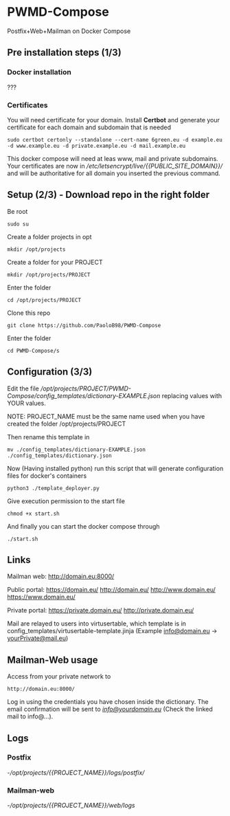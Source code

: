 # PWMD-Compose
Postfix+Web+Mailman on Docker Compose

## Pre installation steps (1/3)

### Docker installation

???

### Certificates
You will need certificate for your domain. Install **Certbot** and generate your certificate for each domain and subdomain that is needed
```
sudo certbot certonly --standalone --cert-name 6green.eu -d example.eu -d www.example.eu -d private.example.eu -d mail.example.eu
```
This docker compose will need at leas www, mail and private subdomains. Your certificates are now in */etc/letsencrypt/live/{{PUBLIC_SITE_DOMAIN}}/* and will be authoritative for all domain you inserted the previous command.

## Setup (2/3) - Download repo in the right folder
Be root
```
sudo su
```
Create a folder projects in opt
```
mkdir /opt/projects
```
Create a folder for your PROJECT
```
mkdir /opt/projects/PROJECT
```
Enter the folder
```
cd /opt/projects/PROJECT
```
Clone this repo
```
git clone https://github.com/PaoloB98/PWMD-Compose
```
Enter the folder 
```
cd PWMD-Compose/s
```

## Configuration (3/3)
Edit the file */opt/projects/PROJECT/PWMD-Compose/config_templates/dictionary-EXAMPLE.json* replacing values with YOUR values. 

NOTE: PROJECT_NAME must be the same name used when you have created the folder  /opt/projects/PROJECT

Then rename this template in
```
mv ./config_templates/dictionary-EXAMPLE.json ./config_templates/dictionary.json
```
Now (Having installed python) run this script that will generate configuration files for docker's containers
```
python3 ./template_deployer.py
```
Give execution permission to the start file
```
chmod +x start.sh
```
And finally you can start the docker compose through
```
./start.sh
```

## Links
Mailman web: http://domain.eu:8000/

Public portal: https://domain.eu/ http://domain.eu/ http://www.domain.eu/ https://www.domain.eu/

Private portal: https://private.domain.eu/ http://private.domain.eu/

Mail are relayed to users into virtusertable, which template is in config_templates/virtusertable-template.jinja  (Example info@domain.eu -> yourPrivate@mail.eu)

## Mailman-Web usage
Access from your private network to 
```
http://domain.eu:8000/
```
Log in using the credentials you have chosen inside the dictionary. The email confirmation will be sent to *info@yourdomain.eu* (Check the linked mail to info@...).

## Logs
### Postfix
-*/opt/projects/{{PROJECT_NAME}}/logs/postfix/*
### Mailman-web
-*/opt/projects/{{PROJECT_NAME}}/web/logs*
